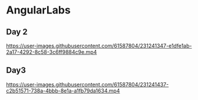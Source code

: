 # AngularLabs

## Day 2


https://user-images.githubusercontent.com/61587804/231241347-e1dfe1ab-2a17-4292-8c58-3c6ff9884c9e.mp4

## Day3



https://user-images.githubusercontent.com/61587804/231241437-c2b51571-738a-4bbb-8e1a-a1fb79da1634.mp4

